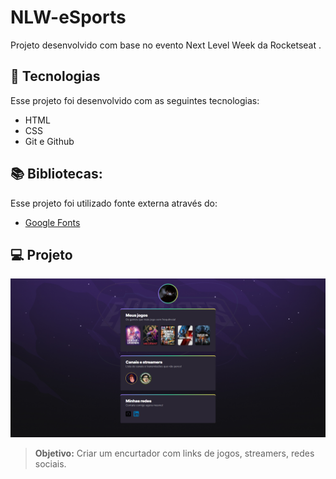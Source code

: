# NLW-eSports
Projeto desenvolvido com base no evento Next Level Week da Rocketseat .

## 🚀 Tecnologias

Esse projeto foi desenvolvido com as seguintes tecnologias:
- HTML
- CSS
- Git e Github

## 📚 Bibliotecas:

Esse projeto foi utilizado fonte externa através do:
- [Google Fonts](https://fonts.google.com/)

## 💻 Projeto
![preview](./preview.png/)
> **Objetivo:** Criar um encurtador com links de jogos, streamers, redes sociais.
